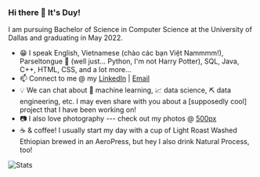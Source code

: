 ### Hi there 👋 It's Duy!

I am pursuing Bachelor of Science in Computer Science at the University of Dallas and graduating in May 2022.

- 😁 I speak English, Vietnamese (chào các bạn Việt Nammmm!), Parseltongue 🐍 (well just... Python, I'm not Harry Potter), SQL, Java, C++, HTML, CSS, and a lot more...
- 📫 Connect to me @ my [LinkedIn](https://linkedin.com/in/caominhduy) | [Email](mailto:caominhduy@gmail.com)
- 💡 We can chat about 🤖 machine learning, 📈 data science, ⛏️ data engineering, etc. I may even share with you about a [supposedly cool] project that I have been working on!
- 📷 I also love photography --- check out my photos @ [500px](https://500px.com/p/nerdgreatdustin)
- ☕ & coffee! I usually start my day with a cup of Light Roast Washed Ethiopian brewed in an AeroPress, but hey I also drink Natural Process, too!

![Stats](https://github-readme-stats.vercel.app/api?username=caominhduy&count_private=true&show_icons=true&theme=dracula&hide_rank=True)
